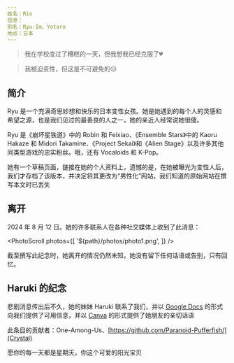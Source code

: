 ```yaml
---
姓名：Rio
信息：
别名：Ryu-Im，Yotaro
地点：日本
---
```


>我在学校度过了糟糕的一天，但我想我已经克服了💔

>我被迫变性，但这是不可避免的😔

## 简介

Ryu 是一个充满奇思妙想和快乐的日本变性女孩。她是她遇到的每个人的灵感和希望之源，也是我们见过的最善良的人之一，她的亲近人经常说她很傻。

Ryu 是《崩坏星铁道》中的 Robin 和 Feixiao、《Ensemble Stars》中的 Kaoru Hakaze 和 Midori Takamine、《Project Sekai》和《Alien Stage》以及许多其他同类型游戏的忠实粉丝。哦，还有 Vocaloids 和 K-Pop。

她有一个草稿页面，链接在她的个人资料上，遗憾的是，在她被曝光为变性人后，我们才存档了该版本，并决定将其更改为“男性化”网站，我们知道的原始网站在撰写本文时已丢失

## 离开

2024 年 8 月 12 日。她的许多联系人在各种社交媒体上收到了此消息：

<PhotoScroll photos={[
'${path}/photos/photo1.png',
]} />

截至撰写此纪念时，她离开的情况仍然未知，她没有留下任何话语或告别，只有回忆。

## Haruki 的纪念

悲剧消息传出后不久，她的妹妹 Haruki 联系了我们，并以 [Google Docs](https://docs.google.com/document/d/1-FaVzCOrZ2NkrRGDkIOyoLZpIGClUZcwdzaZV4NoRwA/edit?tab=t.0) 的形式向我们提供了可用信息，并以 [Canva](https://www.canva.com/design/DAGY-0aiXjE/cZIzTKKN87Q_7zp1mPdBCg/edit) 的形式提供了她朋友的亲切话语

此条目的贡献者：One-Among-Us、[https://github.com/Paranoid-Pufferfish/](Crystal)

愿你的每一天都是星期天，你这个可爱的阳光宝贝
